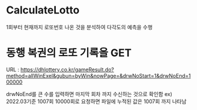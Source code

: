 # CalculateLotto
1회부터 현재까지 로또번호 나온 것을 분석하여 다각도의 예측을 수행


# 동행 복권의 로또 기록을 GET
URL : https://dhlottery.co.kr/gameResult.do?method=allWinExel&gubun=byWin&nowPage=&drwNoStart=1&drwNoEnd=100000

drwNoEnd를 큰 수를 입력하면 마지막 회차 까지 수신하는 것으로 확인함
ex) 2022.03기준 1007회 10000회로 요청하면 파일에 누적된 값은 1007회 까지 나타남
 
